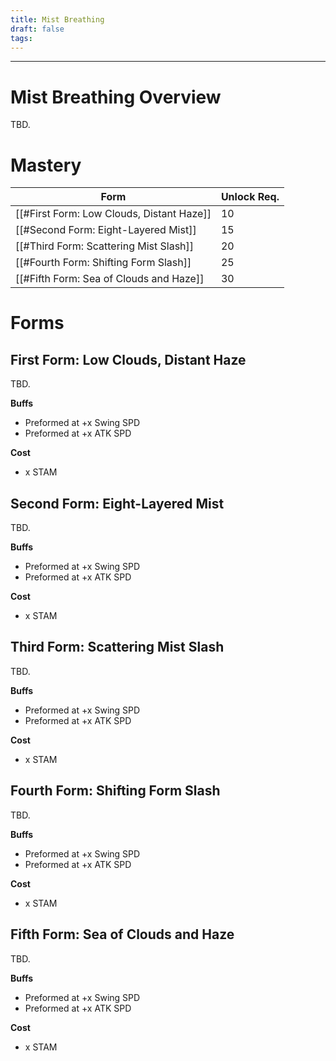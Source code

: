 ```yaml
---
title: Mist Breathing
draft: false
tags:
---
```


---
# Mist Breathing Overview
TBD.
# Mastery

| Form | Unlock Req. |
|------|------|
| [[#First Form: Low Clouds, Distant Haze]] | 10
| [[#Second Form: Eight-Layered Mist]] | 15
| [[#Third Form: Scattering Mist Slash]] | 20
| [[#Fourth Form: Shifting Form Slash]] | 25
| [[#Fifth Form: Sea of Clouds and Haze]] | 30
 
# Forms

## First Form: Low Clouds, Distant Haze

TBD.

**Buffs**
- Preformed at +x Swing SPD
- Preformed at +x ATK SPD

**Cost**
- x STAM

## Second Form: Eight-Layered Mist

TBD.

**Buffs**
- Preformed at +x Swing SPD
- Preformed at +x ATK SPD

**Cost**
- x STAM

## Third Form: Scattering Mist Slash

TBD.

**Buffs**
- Preformed at +x Swing SPD
- Preformed at +x ATK SPD

**Cost**
- x STAM

## Fourth Form: Shifting Form Slash

TBD.

**Buffs**
- Preformed at +x Swing SPD
- Preformed at +x ATK SPD

**Cost**
- x STAM

## Fifth Form: Sea of Clouds and Haze

TBD.

**Buffs**
- Preformed at +x Swing SPD
- Preformed at +x ATK SPD

**Cost**
- x STAM


